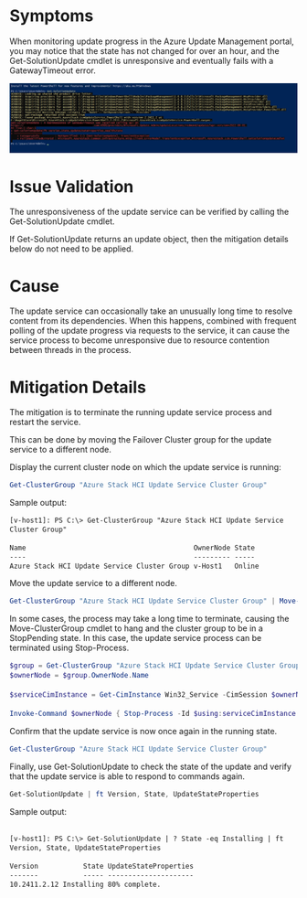# Symptoms
When monitoring update progress in the Azure Update Management portal, you may notice that the state has not changed for over an hour, and the Get-SolutionUpdate cmdlet is unresponsive and eventually fails with a GatewayTimeout error.

![ps-gatewaytimeout.png](/TSG/Update/ps-gatewaytimeout.png)

# Issue Validation
The unresponsiveness of the update service can be verified by calling the Get-SolutionUpdate cmdlet.

If Get-SolutionUpdate returns an update object, then the mitigation details below do not need to be applied.

# Cause
The update service can occasionally take an unusually long time to resolve content from its dependencies. When this happens, combined with frequent polling of the update progress via requests to the service, it can cause the service process to become unresponsive due to resource contention between threads in the process.

# Mitigation Details
The mitigation is to terminate the running update service process and restart the service.

This can be done by moving the Failover Cluster group for the update service to a different node.

Display the current cluster node on which the update service is running:
```powershell
Get-ClusterGroup "Azure Stack HCI Update Service Cluster Group"
```

Sample output:
```
[v-host1]: PS C:\> Get-ClusterGroup "Azure Stack HCI Update Service Cluster Group"

Name                                         OwnerNode State
----                                         --------- -----
Azure Stack HCI Update Service Cluster Group v-Host1   Online
```

Move the update service to a different node.
```powershell
Get-ClusterGroup "Azure Stack HCI Update Service Cluster Group" | Move-ClusterGroup
```

In some cases, the process may take a long time to terminate, causing the Move-ClusterGroup cmdlet to hang and the cluster group to be in a StopPending state. In this case, the update service process can be terminated using Stop-Process.

```powershell
$group = Get-ClusterGroup "Azure Stack HCI Update Service Cluster Group"
$ownerNode = $group.OwnerNode.Name

$serviceCimInstance = Get-CimInstance Win32_Service -CimSession $ownerNode | where Name -eq "Azure Stack HCI Update Service" 

Invoke-Command $ownerNode { Stop-Process -Id $using:serviceCimInstance.ProcessId -Force }
```

Confirm that the update service is now once again in the running state.

```powershell
Get-ClusterGroup "Azure Stack HCI Update Service Cluster Group"
```

Finally, use Get-SolutionUpdate to check the state of the update and verify that the update service is able to respond to commands again.

```powershell
Get-SolutionUpdate | ft Version, State, UpdateStateProperties
```

Sample output:
```

[v-host1]: PS C:\> Get-SolutionUpdate | ? State -eq Installing | ft Version, State, UpdateStateProperties

Version           State UpdateStateProperties
-------           ----- ---------------------
10.2411.2.12 Installing 80% complete.

```
